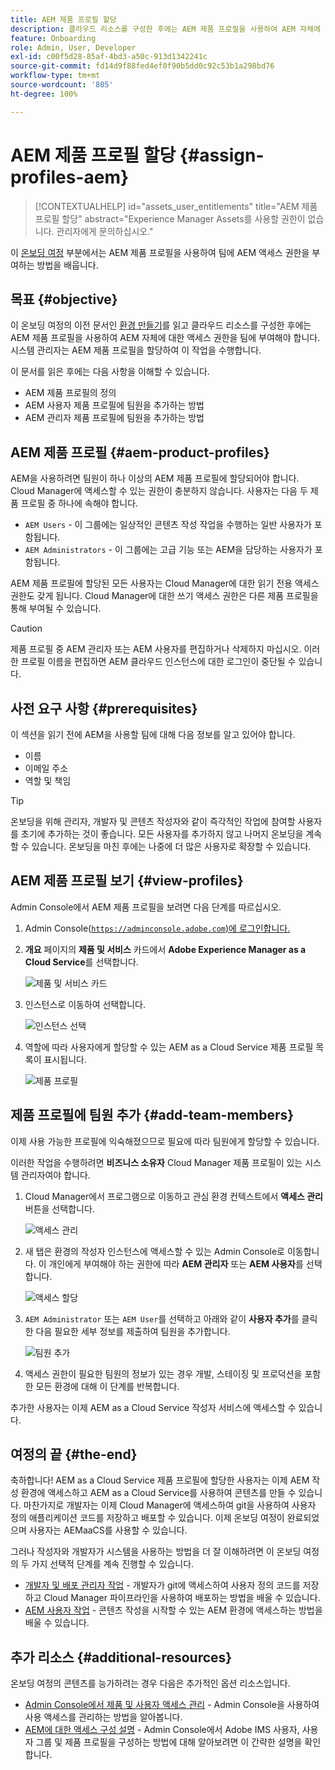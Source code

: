 ```yaml
---
title: AEM 제품 프로필 할당
description: 클라우드 리소스를 구성한 후에는 AEM 제품 프로필을 사용하여 AEM 자체에 대한 액세스 권한을 팀에 부여해야 합니다.
feature: Onboarding
role: Admin, User, Developer
exl-id: c00f5d28-85af-4bd3-a50c-913d1342241c
source-git-commit: fd14d9f88fed4ef0f90b5dd0c92c53b1a298bd76
workflow-type: tm+mt
source-wordcount: '805'
ht-degree: 100%

---
```


# AEM 제품 프로필 할당 {#assign-profiles-aem}

>[!CONTEXTUALHELP]
>id="assets_user_entitlements"
>title="AEM 제품 프로필 할당"
>abstract="Experience Manager Assets를 사용할 권한이 없습니다. 관리자에게 문의하십시오."

이 [온보딩 여정](overview.md) 부분에서는 AEM 제품 프로필을 사용하여 팀에 AEM 액세스 권한을 부여하는 방법을 배웁니다.

## 목표 {#objective}

이 온보딩 여정의 이전 문서인 [환경 만들기](create-environments.md)를 읽고 클라우드 리소스를 구성한 후에는 AEM 제품 프로필을 사용하여 AEM 자체에 대한 액세스 권한을 팀에 부여해야 합니다. 시스템 관리자는 AEM 제품 프로필을 할당하여 이 작업을 수행합니다.

이 문서를 읽은 후에는 다음 사항을 이해할 수 있습니다.

* AEM 제품 프로필의 정의
* AEM 사용자 제품 프로필에 팀원을 추가하는 방법
* AEM 관리자 제품 프로필에 팀원을 추가하는 방법

## AEM 제품 프로필 {#aem-product-profiles}

AEM을 사용하려면 팀원이 하나 이상의 AEM 제품 프로필에 할당되어야 합니다. Cloud Manager에 액세스할 수 있는 권한이 충분하지 않습니다. 사용자는 다음 두 제품 프로필 중 하나에 속해야 합니다.

* `AEM Users` - 이 그룹에는 일상적인 콘텐츠 작성 작업을 수행하는 일반 사용자가 포함됩니다.
* `AEM Administrators` - 이 그룹에는 고급 기능 또는 AEM을 담당하는 사용자가 포함됩니다.

AEM 제품 프로필에 할당된 모든 사용자는 Cloud Manager에 대한 읽기 전용 액세스 권한도 갖게 됩니다. Cloud Manager에 대한 쓰기 액세스 권한은 다른 제품 프로필을 통해 부여될 수 있습니다.

>[!CAUTION]
>
>제품 프로필 중 AEM 관리자 또는 AEM 사용자를 편집하거나 삭제하지 마십시오. 이러한 프로필 이름을 편집하면 AEM 클라우드 인스턴스에 대한 로그인이 중단될 수 있습니다.

## 사전 요구 사항 {#prerequisites}

이 섹션을 읽기 전에 AEM을 사용할 팀에 대해 다음 정보를 알고 있어야 합니다.

* 이름
* 이메일 주소
* 역할 및 책임

>[!TIP]
>
>온보딩을 위해 관리자, 개발자 및 콘텐츠 작성자와 같이 즉각적인 작업에 참여할 사용자를 초기에 추가하는 것이 좋습니다. 모든 사용자를 추가하지 않고 나머지 온보딩을 계속할 수 있습니다. 온보딩을 마친 후에는 나중에 더 많은 사용자로 확장할 수 있습니다.

## AEM 제품 프로필 보기 {#view-profiles}

Admin Console에서 AEM 제품 프로필을 보려면 다음 단계를 따르십시오.

1. Admin Console([`https://adminconsole.adobe.com`)에 로그인합니다.](https://adminconsole.adobe.com)

1. **개요** 페이지의 **제품 및 서비스** 카드에서 **Adobe Experience Manager as a Cloud Service**&#x200B;를 선택합니다.

   ![제품 및 서비스 카드](/help/journey-onboarding/assets/assign-team1.png)

1. 인스턴스로 이동하여 선택합니다.

   ![인스턴스 선택](/help/journey-onboarding/assets/cloud-profiles-1.png)

1. 역할에 따라 사용자에게 할당할 수 있는 AEM as a Cloud Service 제품 프로필 목록이 표시됩니다.

   ![제품 프로필](/help/journey-onboarding/assets/cloud-profiles-2.png)

## 제품 프로필에 팀원 추가 {#add-team-members}

이제 사용 가능한 프로필에 익숙해졌으므로 필요에 따라 팀원에게 할당할 수 있습니다.

이러한 작업을 수행하려면 **비즈니스 소유자** Cloud Manager 제품 프로필이 있는 시스템 관리자여야 합니다.

1. Cloud Manager에서 프로그램으로 이동하고 관심 환경 컨텍스트에서 **액세스 관리** 버튼을 선택합니다.

   ![액세스 관리](/help/journey-onboarding/assets/add-team1.png)

1. 새 탭은 환경의 작성자 인스턴스에 액세스할 수 있는 Admin Console로 이동합니다. 이 개인에게 부여해야 하는 권한에 따라 **AEM 관리자** 또는 **AEM 사용자**&#x200B;를 선택합니다.

   ![액세스 할당](/help/journey-onboarding/assets/add-team2.png)

1. `AEM Administrator` 또는 `AEM User`를 선택하고 아래와 같이 **사용자 추가**&#x200B;를 클릭한 다음 필요한 세부 정보를 제출하여 팀원을 추가합니다.

   ![팀원 추가](/help/journey-onboarding/assets/add-team3.png)

1. 액세스 권한이 필요한 팀원의 정보가 있는 경우 개발, 스테이징 및 프로덕션을 포함한 모든 환경에 대해 이 단계를 반복합니다.

추가한 사용자는 이제 AEM as a Cloud Service 작성자 서비스에 액세스할 수 있습니다.

## 여정의 끝 {#the-end}

축하합니다! AEM as a Cloud Service 제품 프로필에 할당한 사용자는 이제 AEM 작성 환경에 액세스하고 AEM as a Cloud Service를 사용하여 콘텐츠를 만들 수 있습니다. 마찬가지로 개발자는 이제 Cloud Manager에 액세스하여 git을 사용하여 사용자 정의 애플리케이션 코드를 저장하고 배포할 수 있습니다. 이제 온보딩 여정이 완료되었으며 사용자는 AEMaaCS를 사용할 수 있습니다.

그러나 작성자와 개발자가 시스템을 사용하는 방법을 더 잘 이해하려면 이 온보딩 여정의 두 가지 선택적 단계를 계속 진행할 수 있습니다.

* [개발자 및 배포 관리자 작업](developers.md) - 개발자가 git에 액세스하여 사용자 정의 코드를 저장하고 Cloud Manager 파이프라인을 사용하여 배포하는 방법을 배울 수 있습니다.
* [AEM 사용자 작업](aem-users.md) - 콘텐츠 작성을 시작할 수 있는 AEM 환경에 액세스하는 방법을 배울 수 있습니다.

## 추가 리소스 {#additional-resources}

온보딩 여정의 콘텐츠를 능가하려는 경우 다음은 추가적인 옵션 리소스입니다.

* [Admin Console에서 제품 및 사용자 액세스 관리](/help/security/ims-support.md#managing-products-and-user-access-in-admin-console) - Admin Console을 사용하여 사용 액세스를 관리하는 방법을 알아봅니다.
* [AEM에 대한 액세스 구성 설명](https://experienceleague.adobe.com/docs/experience-manager-learn/cloud-service/accessing/walk-through.html?lang=ko) - Admin Console에서 Adobe IMS 사용자, 사용자 그룹 및 제품 프로필을 구성하는 방법에 대해 알아보려면 이 간략한 설명을 확인합니다.


